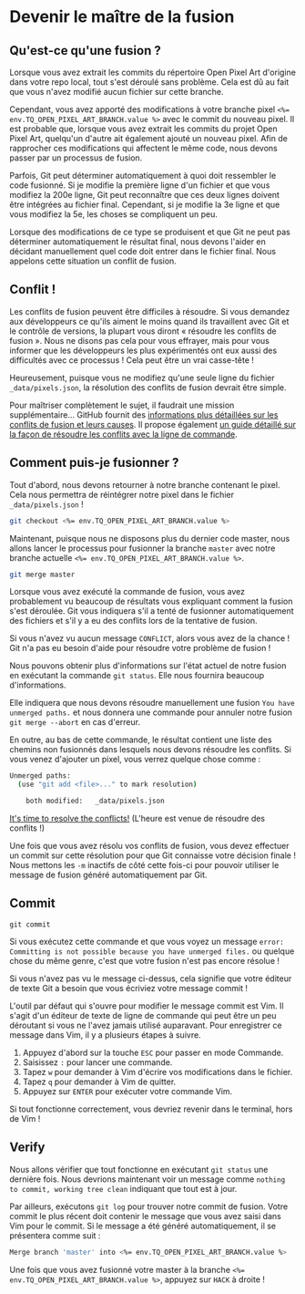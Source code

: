 # Devenir le maître de la fusion

## Qu'est-ce qu'une fusion&nbsp;?

Lorsque vous avez extrait les commits du répertoire Open Pixel Art d'origine dans votre repo local, tout s'est déroulé sans problème. Cela est dû au fait que vous n'avez modifié aucun fichier sur cette branche.

Cependant, vous avez apporté des modifications à votre branche pixel `<%= env.TQ_OPEN_PIXEL_ART_BRANCH.value %>` avec le commit du nouveau pixel. Il est probable que, lorsque vous avez extrait les commits du projet Open Pixel Art, quelqu'un d'autre ait également ajouté un nouveau pixel. Afin de rapprocher ces modifications qui affectent le même code, nous devons passer par un processus de fusion.

Parfois, Git peut déterminer automatiquement à quoi doit ressembler le code fusionné. Si je modifie la première ligne d'un fichier et que vous modifiez la 200e ligne, Git peut reconnaître que ces deux lignes doivent être intégrées au fichier final. Cependant, si je modifie la 3e ligne et que vous modifiez la 5e, les choses se compliquent un peu.

Lorsque des modifications de ce type se produisent et que Git ne peut pas déterminer automatiquement le résultat final, nous devons l'aider en décidant manuellement quel code doit entrer dans le fichier final. Nous appelons cette situation un conflit de fusion.

## Conflit&nbsp;!

Les conflits de fusion peuvent être difficiles à résoudre. Si vous demandez aux développeurs ce qu'ils aiment le moins quand ils travaillent avec Git et le contrôle de versions, la plupart vous diront «&nbsp;résoudre les conflits de fusion&nbsp;». Nous ne disons pas cela pour vous effrayer, mais pour vous informer que les développeurs les plus expérimentés ont eux aussi des difficultés avec ce processus&nbsp;! Cela peut être un vrai casse-tête&nbsp;!

Heureusement, puisque vous ne modifiez qu'une seule ligne du fichier `_data/pixels.json`, la résolution des conflits de fusion devrait être simple.

Pour maîtriser complètement le sujet, il faudrait une mission supplémentaire... GitHub fournit des [informations plus détaillées sur les conflits de fusion et leurs causes](https://help.github.com/en/articles/about-merge-conflicts). Il propose également [un guide détaillé sur la façon de résoudre les conflits avec la ligne de commande](https://help.github.com/en/articles/resolving-a-merge-conflict-using-the-command-line).

## Comment puis-je fusionner&nbsp;?

Tout d'abord, nous devons retourner à notre branche contenant le pixel. Cela nous permettra de réintégrer notre pixel dans le fichier `_data/pixels.json`&nbsp;!

```bash
git checkout <%= env.TQ_OPEN_PIXEL_ART_BRANCH.value %>
```

Maintenant, puisque nous ne disposons plus du dernier code master, nous allons lancer le processus pour fusionner la branche `master` avec notre branche actuelle `<%= env.TQ_OPEN_PIXEL_ART_BRANCH.value %>`.

```bash
git merge master
```

Lorsque vous avez exécuté la commande de fusion, vous avez probablement vu beaucoup de résultats vous expliquant comment la fusion s'est déroulée. Git vous indiquera s'il a tenté de fusionner automatiquement des fichiers et s'il y a eu des conflits lors de la tentative de fusion.

Si vous n'avez vu aucun message `CONFLICT`, alors vous avez de la chance&nbsp;! Git n'a pas eu besoin d'aide pour résoudre votre problème de fusion&nbsp;!

Nous pouvons obtenir plus d'informations sur l'état actuel de notre fusion en exécutant la commande `git status`. Elle nous fournira beaucoup d'informations.

Elle indiquera que nous devons résoudre manuellement une fusion `You have unmerged paths.` et nous donnera une commande pour annuler notre fusion `git merge --abort` en cas d'erreur.

En outre, au bas de cette commande, le résultat contient une liste des chemins non fusionnés dans lesquels nous devons résoudre les conflits. Si vous venez d'ajouter un pixel, vous verrez quelque chose comme&nbsp;:

```bash
Unmerged paths:
  (use "git add <file>..." to mark resolution)

	both modified:   _data/pixels.json
```

[It's time to resolve the conflicts!](https://help.github.com/en/articles/resolving-a-merge-conflict-using-the-command-line) (L'heure est venue de résoudre des conflits&nbsp;!)

Une fois que vous avez résolu vos conflits de fusion, vous devez effectuer un commit sur cette résolution pour que Git connaisse votre décision finale&nbsp;! Nous mettons les `-m` inactifs de côté cette fois-ci pour pouvoir utiliser le message de fusion généré automatiquement par Git.

## Commit

```
git commit
```

Si vous exécutez cette commande et que vous voyez un message `error: Committing is not possible because you have unmerged files.` ou quelque chose du même genre, c'est que votre fusion n'est pas encore résolue&nbsp;!

Si vous n'avez pas vu le message ci-dessus, cela signifie que votre éditeur de texte Git a besoin que vous écriviez votre message commit&nbsp;!

L'outil par défaut qui s'ouvre pour modifier le message commit est Vim. Il s'agit d'un éditeur de texte de ligne de commande qui peut être un peu déroutant si vous ne l'avez jamais utilisé auparavant. Pour enregistrer ce message dans Vim, il y a plusieurs étapes à suivre.

1. Appuyez d'abord sur la touche `ESC` pour passer en mode Commande.
2. Saisissez `:` pour lancer une commande.
3. Tapez `w` pour demander à Vim d'écrire vos modifications dans le fichier.
4. Tapez `q` pour demander à Vim de quitter.
5. Appuyez sur `ENTER` pour exécuter votre commande Vim.

Si tout fonctionne correctement, vous devriez revenir dans le terminal, hors de Vim&nbsp;!

## Verify

Nous allons vérifier que tout fonctionne en exécutant `git status` une dernière fois. Nous devrions maintenant voir un message comme `nothing to commit, working tree clean` indiquant que tout est à jour.

Par ailleurs, exécutons `git log` pour trouver notre commit de fusion. Votre commit le plus récent doit contenir le message que vous avez saisi dans Vim pour le commit. Si le message a été généré automatiquement, il se présentera comme suit&nbsp;:

```bash
Merge branch 'master' into <%= env.TQ_OPEN_PIXEL_ART_BRANCH.value %>
```

Une fois que vous avez fusionné votre master à la branche `<%= env.TQ_OPEN_PIXEL_ART_BRANCH.value %>`, appuyez sur `HACK` à droite&nbsp;!